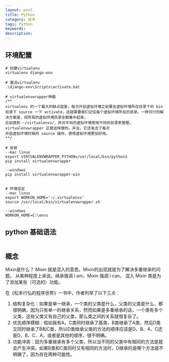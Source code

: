 ```yaml
---
layout: post
title: Python
category: 技术
tags: Python
keywords: 
description: 
---
```


## 环境配置
```
# 创建virtualenv
virtualenv django-env

# 激活virtualenv
.\django-env\Scripts\activate.bat

# virtualenvwrapper神器
/**
virtualenv 的一个最大的缺点就是，每次开启虚拟环境之前要去虚拟环境所在目录下的 bin 
目录下 source 一下 activate，这就需要我们记住每个虚拟环境所在的目录。一种可行的解决方案是，将所有的虚拟环境目录全都集中起来，
比如放到 ~/virtualenvs/，并对不同的虚拟环境使用不同的目录来管理。virtualenvwrapper 正是这样做的。并且，它还省去了每次
开启虚拟环境时候的 source 操作，使得虚拟环境更加好用。
**/

# 安装 
--mac linux
export VIRTUALENVWRAPPER_PYTHON=/usr/local/bin/python3
pip install virtualenvwrapper

--windows
pip install virtualenvwrapper-win


# 环境设定
--mac linux
export WORKON_HOME='~/.virtualenvs'
source /usr/local/bin/virtualenvwrapper.sh

--windows
WORKON_HOME=C:\envs

```

## python 基础语法
```

```

## 概念
Mixin是什么？
Mixin 就是混入的意思。Mixin的出现就是为了解决多重继承的问题。
从某种程度上来说，继承强调 I am，Mixin 强调 I can。
混入 Mixin 类是为了添加某些（可选的）功能。

在《松本行弘的程序世界》一书中，作者列举了以下三点：
1. 结构复杂化：如果是单一继承，一个类的父类是什么，父类的父类是什么，都很明确，因为只有单一的继承关系，然而如果是多重继承的话，一个类有多个父类，这些父类又有自己的父类，那么类之间的关系就很复杂了。
2. 优先顺序模糊：假如我有A，C类同时继承了基类，B类继承了A类，然后D类又同时继承了B和C类，所以D类继承父类的方法的顺序应该是D、B、A、C还是D、B、C、A，或者是其他的顺序，很不明确。
3. 功能冲突：因为多重继承有多个父类，所以当不同的父类中有相同的方法是就会产生冲突。如果B类和C类同时又有相同的方法时，D继承的是哪个方法就不明确了，因为存在两种可能性。


